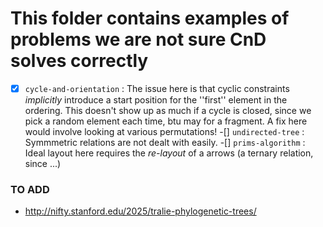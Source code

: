 # This folder contains examples of problems we are not sure CnD solves correctly

-[x] `cycle-and-orientation` : The issue here is that cyclic constraints *implicitly* introduce a start position for the ''first'' element in the ordering. This doesn't show up as much if a cycle is closed, since we pick a random element each time, btu may for a fragment. A fix here would involve looking at various permutations!
-[] `undirected-tree` : Symmmetric relations are not dealt with easily.
-[] `prims-algorithm` : Ideal layout here requires the *re-layout* of a arrows (a ternary relation, since ...)




### TO ADD

- http://nifty.stanford.edu/2025/tralie-phylogenetic-trees/